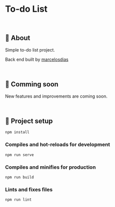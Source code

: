 # To-do List

<br/>

## :page_facing_up: About

Simple to-do list project.

Back end built by [marcelosdias]

<br/>

## :construction: Comming soon

New features and improvements are coming soon.

<br/>

## :wrench: Project setup

```
npm install
```

### Compiles and hot-reloads for development

```
npm run serve
```

### Compiles and minifies for production

```
npm run build
```

### Lints and fixes files

```
npm run lint
```

[//]: #
[marcelosdias]: https://github.com/marcelosdias
